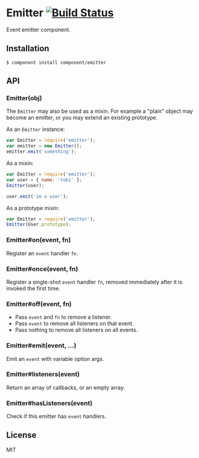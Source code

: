 # Emitter [![Build Status](https://travis-ci.org/component/emitter.png)](https://travis-ci.org/component/emitter)

Event emitter component.

## Installation

```
$ component install component/emitter
```

## API

### Emitter(obj)

The `Emitter` may also be used as a mixin. For example
a "plain" object may become an emitter, or you may
extend an existing prototype.

As an `Emitter` instance:

```js
var Emitter = require('emitter');
var emitter = new Emitter();
emitter.emit('something');
```

As a mixin:

```js
var Emitter = require('emitter');
var user = { name: 'tobi' };
Emitter(user);

user.emit('im a user');
```

As a prototype mixin:

```js
var Emitter = require('emitter');
Emitter(User.prototype);
```

### Emitter#on(event, fn)

Register an `event` handler `fn`.

### Emitter#once(event, fn)

Register a single-shot `event` handler `fn`,
removed immediately after it is invoked the
first time.

### Emitter#off(event, fn)

- Pass `event` and `fn` to remove a listener.
- Pass `event` to remove all listeners on that event.
- Pass nothing to remove all listeners on all events.

### Emitter#emit(event, ...)

Emit an `event` with variable option args.

### Emitter#listeners(event)

Return an array of callbacks, or an empty array.

### Emitter#hasListeners(event)

Check if this emitter has `event` handlers.

## License

MIT
